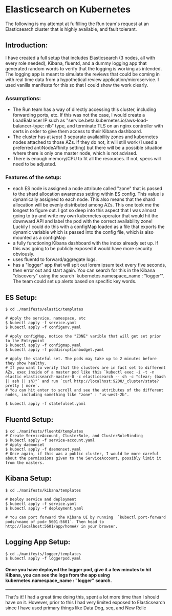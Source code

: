 # Elasticsearch on Kubernetes
[INSTRUCTIONS.md]: ./INSTRUCTIONS.md


The following is my attempt at fulfilling the Run team's request at an Elasticsearch cluster that is highly available, and fault tolerant.

## Introduction:

I have created a full setup that includes Elasticsearch (3 nodes, all with every role needed), Kibana, fluentd, and a dummy logging app that generated random words to verify that the logging is working as intended. The logging app is meant to simulate the reviews that could be coming in with real time data from a hypothetical review application/microservice. I used vanilla manifests for this so that I could show the work clearly.

### Assumptions:
  * The Run team has a way of directly accessing this cluster, including forwarding ports, etc. If this was not the case, I would create a LoadBalancer IP such as "service.beta.kubernetes.io/aws-load-balancer-type: nlb" type, and terminate TLS on an nginx controller with certs in order to give them access to their Kibana dashboard. 
  * The cluster has at *least* 3 separate availability zones and kubernetes nodes attached to those AZs. If they do not, it will still work (I used a preferred antiNodeAffinity setting) but there will be a possible situation where there is only one master node, which is not advised.
  * There is enough memory/CPU to fit all the resources. If not, specs will need to be adjusted.

### Features of the setup:
  * each ES node is assigned a node attribute called "zone" that is passed to the shard allocation awareness setting within ES config. This value is dynamically assigned to each node. This also means that the shard allocation will be evenly distributed among AZs. This one took me the longest to figure out. I got so deep into this aspect that I was almost going to try and write my own kubernetes operator that would hit the downward API and label the pod with the correct availability zone! Luckily I could do this with a configMap loaded as a file that exports the dynamic variable which is passed into the config file, which is also mounted as a configMap
  * a fully functioning Kibana dashboard with the index already set up. If this was going to be publicly exposed it would have more security obviously.
  * uses fluentd to forward/aggregate logs. 
  * has a "logger" app that will spit out lorem ipsum text every five seconds, then error out and start again. You can search for this in the Kibana "discovery" using the search 'kubernetes.namespace_name : "logger"'. The team could set up alerts based on specific key words.


## ES Setup:
```
$ cd ./manifests/elastic/templates

# Apply the service, namespace, etc
$ kubectl apply -f service.yaml
$ kubectl apply -f configenv.yaml

# Apply configMap, notice the "ZONE" varible that will get set prior to the Entrypoint
$ kubectl apply -f configmap.yaml
$ kubectl apply -f poddisruptionbudget.yaml

# Apply the stateful set. The pods may take up to 2 minutes before they show healthy. 
# If you want to verify that the clusters are in fact set to different AZs, exec inside of a master pod like this `kubectl exec -i -t -n elastic elasticsearch-master-0 -c elasticsearch -- sh -c "clear; (bash || ash || sh)"` and run `curl http://localhost:9200/_cluster/state?pretty | more`. 
# You can hit enter to scroll and see the attributes of the different nodes, including something like "zone" : "us-west-2b".

$ kubectl apply -f statefulset.yaml
```

## Fluentd Setup:
```
$ cd ./manifests/fluentd/templates
# Create ServiceAccount, ClusterRole, and ClusterRoleBinding
$ kubectl apply -f service-account.yaml
# Apply daemonset
$ kubectl apply -f daemonset.yaml
# Once again, if this was a public cluster, I would be more careful about the permissions given to the ServiceAccount, possibly limit it from the masters.
```

## Kibana Setup:
```
$ cd ./manifests/kibana/templates

# Deploy service and deployment
$ kubectl apply -f service.yaml
$ kubectl apply -f deployment.yaml

# You can port forward the Kibana UI by running  `kubectl port-forward pods/<name of pod> 5601:5601`. Then head to http://localhost:5601/app/home#/ in your browser.
```
## Logging App Setup:
```
$ cd ./manifests/logger/templates
$ kubectl apply -f loggerpod.yaml
```

#### Once you have deployed the logger pod, give it a few minutes to hit Kibana, you can see the logs from the app using kubernetes.namespace_name : "logger" search.

---------


That's it! I had a great time doing this, spent a lot more time than I should have on it. However, prior to this I had very limited exposed to Elasticsearch since I have used primary things like Data Dog, seq, and New Relic



 
